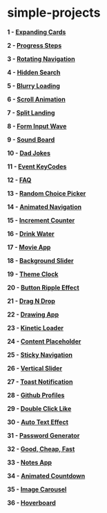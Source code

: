 # simple-projects

**1 - [Expanding Cards](https://sviut.github.io/simple-projects/01-Expanding%20Cards/)**

**2 - [Progress Steps](https://sviut.github.io/simple-projects/02-Progress%20Steps/)**

**3 - [Rotating Navigation](https://sviut.github.io/simple-projects/03-Rotating%20Navigation/)**

**4 - [Hidden Search](https://sviut.github.io/simple-projects/04-Hidden%20Search/)**

**5 - [Blurry Loading](https://sviut.github.io/simple-projects/05-Blurry%20Loading/)**

**6 - [Scroll Animation](https://sviut.github.io/simple-projects/06-Scroll%20Animation/)**

**7 - [Split Landing](https://sviut.github.io/simple-projects/07-Split%20Landing/)**

**8 - [Form Input Wave](https://sviut.github.io/simple-projects/08-Form%20Input%20Wave/)**

**9 - [Sound Board](https://sviut.github.io/simple-projects/09-Sound%20Board/)**

**10 - [Dad Jokes](https://sviut.github.io/simple-projects/10-Dad%20Jokes/)**

**11 - [Event KeyCodes](https://sviut.github.io/simple-projects/11-Event%20KeyCodes/)**

**12 - [FAQ](https://sviut.github.io/simple-projects/12-FAQ/)**

**13 - [Random Choice Picker](https://sviut.github.io/simple-projects/13-Random%20Choice%20Picker/)**

**14 - [Animated Navigation](https://sviut.github.io/simple-projects/14-Animated%20Navigation/)**

**15 - [Increment Counter](https://sviut.github.io/simple-projects/15-Increment%20Counter/)**

**16 - [Drink Water](https://sviut.github.io/simple-projects/16-Drink%20Water/)**

**17 - [Movie App](https://sviut.github.io/simple-projects/17-Movie%20App/)**

**18 - [Background Slider](https://sviut.github.io/simple-projects/18-Background%20Slider/index.html)**

**19 - [Theme Clock](https://sviut.github.io/simple-projects/19-Theme%20Clock/)**

**20 - [Button Ripple Effect](https://sviut.github.io/simple-projects/20-Button%20Ripple%20Effect/)**

**21 - [Drag N Drop](https://sviut.github.io/simple-projects/21-Drag%20N%20Drop/)**

**22 - [Drawing App](https://sviut.github.io/simple-projects/22-Drawing%20App/)**

**23 - [Kinetic Loader](https://sviut.github.io/simple-projects/23-Kinetic%20Loader/)**

**24 - [Content Placeholder](https://sviut.github.io/simple-projects/24-Content%20Placeholder/)**

**25 - [Sticky Navigation](https://sviut.github.io/simple-projects/25-Sticky%20Navigation/)**

**26 - [Vertical Slider](https://sviut.github.io/simple-projects/26-Vertical%20Slider/)**

**27 - [Toast Notification](https://sviut.github.io/simple-projects/27-Toast%20Notification/)**

**28 - [Github Profiles](https://sviut.github.io/simple-projects/28-Github%20Profiles/)**

**29 - [Double Click Like](https://sviut.github.io/simple-projects/29-Double%20Click%20Like/)**

**30 - [Auto Text Effect](https://sviut.github.io/simple-projects/30-Auto%20Text%20Effect/)**

**31 - [Password Generator](https://sviut.github.io/simple-projects/31-Password%20Generator/)**

**32 - [Good, Cheap, Fast](https://sviut.github.io/simple-projects/32-Good%20Cheap%20Fast/index.html)**

**33 - [Notes App](https://sviut.github.io/simple-projects/33-Notes%20App/)**

**34 - [Animated Countdown](https://sviut.github.io/simple-projects/34-Animated%20Countdown/)**

**35 - [Image Carousel](https://sviut.github.io/simple-projects/35-Image%20Carousel/)**

**36 - [Hoverboard](https://sviut.github.io/simple-projects/36-Hoverboard/)**
